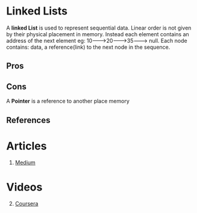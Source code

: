 # Linked Lists

A **linked List** is used to represent sequential data. Linear order is not given by their physical placement in memory. Instead each element contains an address of the next element eg: 10--->20--->35---> null. Each node contains: data, a reference(link) to the next node in the sequence.

## Pros

## Cons

A **Pointer** is a reference to another place memory

## References

# Articles

1.  [Medium](https://medium.com/basecs/whats-a-linked-list-anyway-part-1-d8b7e6508b9d)

# Videos

2.  [Coursera](https://www.coursera.org/lecture/data-structures/singly-linked-lists-kHhgK)
